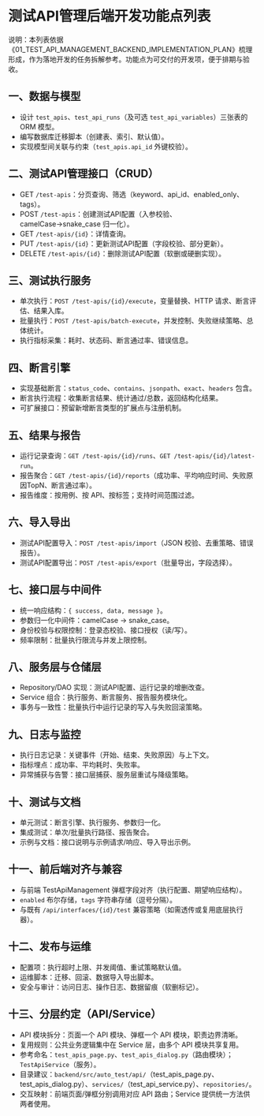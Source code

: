# 测试API管理后端开发功能点列表

说明：本列表依据《01_TEST_API_MANAGEMENT_BACKEND_IMPLEMENTATION_PLAN》梳理形成，作为落地开发的任务拆解参考。功能点为可交付的开发项，便于排期与验收。

## 一、数据与模型
- 设计 `test_apis`、`test_api_runs`（及可选 `test_api_variables`）三张表的 ORM 模型。
- 编写数据库迁移脚本（创建表、索引、默认值）。
- 实现模型间关联与约束（`test_apis.api_id` 外键校验）。

## 二、测试API管理接口（CRUD）
- GET `/test-apis`：分页查询、筛选（keyword、api_id、enabled_only、tags）。
- POST `/test-apis`：创建测试API配置（入参校验、camelCase→snake_case 归一化）。
- GET `/test-apis/{id}`：详情查询。
- PUT `/test-apis/{id}`：更新测试API配置（字段校验、部分更新）。
- DELETE `/test-apis/{id}`：删除测试API配置（软删或硬删实现）。

## 三、测试执行服务
- 单次执行：`POST /test-apis/{id}/execute`，变量替换、HTTP 请求、断言评估、结果入库。
- 批量执行：`POST /test-apis/batch-execute`，并发控制、失败继续策略、总体统计。
- 执行指标采集：耗时、状态码、断言通过率、错误信息。

## 四、断言引擎
- 实现基础断言：`status_code`、`contains`、`jsonpath`、`exact`、`headers` 包含。
- 断言执行流程：收集断言结果、统计通过/总数，返回结构化结果。
- 可扩展接口：预留新增断言类型的扩展点与注册机制。

## 五、结果与报告
- 运行记录查询：`GET /test-apis/{id}/runs`、`GET /test-apis/{id}/latest-run`。
- 报告聚合：`GET /test-apis/{id}/reports`（成功率、平均响应时间、失败原因TopN、断言通过率）。
- 报告维度：按用例、按 API、按标签；支持时间范围过滤。

## 六、导入导出
- 测试API配置导入：`POST /test-apis/import`（JSON 校验、去重策略、错误报告）。
- 测试API配置导出：`POST /test-apis/export`（批量导出，字段选择）。

## 七、接口层与中间件
- 统一响应结构：`{ success, data, message }`。
- 参数归一化中间件：camelCase → snake_case。
- 身份校验与权限控制：登录态校验、接口授权（读/写）。
- 频率限制：批量执行限流与并发上限控制。

## 八、服务层与仓储层
- Repository/DAO 实现：测试API配置、运行记录的增删改查。
- Service 组合：执行服务、断言服务、报告服务模块化。
- 事务与一致性：批量执行中运行记录的写入与失败回滚策略。

## 九、日志与监控
- 执行日志记录：关键事件（开始、结束、失败原因）与上下文。
- 指标埋点：成功率、平均耗时、失败率。
- 异常捕获与告警：接口层捕获、服务层重试与降级策略。

## 十、测试与文档
- 单元测试：断言引擎、执行服务、参数归一化。
- 集成测试：单次/批量执行路径、报告聚合。
- 示例与文档：接口说明与示例请求/响应、导入导出示例。

## 十一、前后端对齐与兼容
- 与前端 TestApiManagement 弹框字段对齐（执行配置、期望响应结构）。
- `enabled` 布尔存储，`tags` 字符串存储（逗号分隔）。
- 与既有 `/api/interfaces/{id}/test` 兼容策略（如需透传或复用底层执行器）。

## 十二、发布与运维
- 配置项：执行超时上限、并发阈值、重试策略默认值。
- 运维脚本：迁移、回滚、数据导入导出脚本。
- 安全与审计：访问日志、操作日志、数据留痕（软删标记）。

## 十三、分层约定（API/Service）
- API 模块拆分：页面一个 API 模块、弹框一个 API 模块，职责边界清晰。
- 复用规则：公共业务逻辑集中在 Service 层，由多个 API 模块共享复用。
- 参考命名：`test_apis_page.py`、`test_apis_dialog.py`（路由模块）；`TestApiService`（服务）。
- 目录建议：`backend/src/auto_test/api/`（test_apis_page.py、test_apis_dialog.py）、`services/`（test_api_service.py）、`repositories/`。
- 交互映射：前端页面/弹框分别调用对应 API 路由；Service 提供统一方法供两者使用。